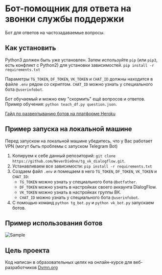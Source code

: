 # Бот-помощник для ответа на звонки службы поддержки

Бот для ответов на частозадаваемые вопросы.

## Как установить

Python3 должен быть уже установлен. Затем используйте `pip` (или `pip3`, есть конфликт с Python2) для установки зависимостей.
`pip install -r requirements.txt`

Параметры `TG_TOKEN`, `DF_TOKEN`, `VK_TOKEN` и `CHAT_ID` должны находится в файле `.env` рядом со скриптом.
`CHAT_ID` можно узнать у специального бота `@userinfobot`.

Бот обучаемый и можно ему "скормить" ещё вопросов и ответов.
Пример обучения:
`python teach_df.py question.json`.

[Гайд по развертыванию ботов на платформе Heroku](https://devcenter.heroku.com/articles/getting-started-with-python)

## Пример запуска на локальной машине

Перед запуском на локальной машине убедитесь, что у Вас работает VPN (могут быть проблемы с запуском Telegram Bot)

1. Копируем к себе данный репозиторий:
`git clone https://github.com/NeverDieOne/tg_vk_dialogflow.git`.
2. Устанавливаем все зависимости: 
`pip install -r requirements.txt`
3. Создаем файл `.env` и помещаем в него `TG_TOKEN`, `DF_TOKEN`, `VK_TOKEN` и `CHAT_ID`:
    * `TG_TOKEN` можно узнать у специального бота `@botfather`.
    * `DF_TOKEN` можно узнать в настройках своего аккаунта DialogFlow.
    * `VK_TOKEN` можно узнать в настройках группы ВК.
    * `CHAT_ID` можно узнать у специального бота `@userinfobot`.
4. С помощью команд `python tg_bot.py` и `python vk_bot.py` запускаем ботов.

## Пример использования ботов

![Sample](https://media.giphy.com/media/VfKyIZFXfcUFkX4jYJ/giphy.gif)

## Цель проекта

Код написан в образовательных целях на онлайн-курсе для веб-разработчиков [Dvmn.org](https://dvmn.org/modules/)